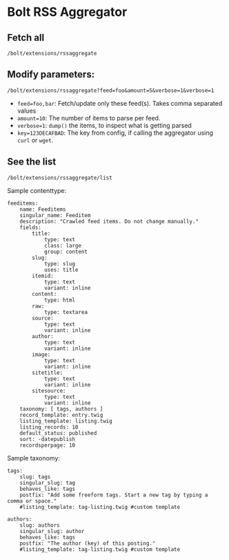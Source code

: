 Bolt RSS Aggregator
===================

## Fetch all

```
/bolt/extensions/rssaggregate
```

## Modify parameters:

```
/bolt/extensions/rssaggregate?feed=foo&amount=5&verbose=1&verbose=1
```

 - `feed=foo,bar`: Fetch/update only these feed(s). Takes comma separated values
 - `amount=10`: The number of items to parse per feed.
 - `verbose=1`: `dump()` the items, to inspect what is getting parsed
 - `key=123DECAFBAD`: The key from config, if calling the aggregator using `curl` or `wget`.

## See the list

```
/bolt/extensions/rssaggregate/list
```

Sample contenttype:

```
feeditems:
    name: Feeditems
    singular_name: Feeditem
    description: "Crawled feed items. Do not change manually."
    fields:
        title:
            type: text
            class: large
            group: content
        slug:
            type: slug
            uses: title
        itemid:
            type: text
            variant: inline
        content:
            type: html
        raw:
            type: textarea
        source:
            type: text
            variant: inline
        author:
            type: text
            variant: inline
        image:
            type: text
            variant: inline
        sitetitle:
            type: text
            variant: inline
        sitesource:
            type: text
            variant: inline
    taxonomy: [ tags, authors ]
    record_template: entry.twig
    listing_template: listing.twig
    listing_records: 10
    default_status: published
    sort: -datepublish
    recordsperpage: 10
```

Sample taxonomy:

```
tags:
    slug: tags
    singular_slug: tag
    behaves_like: tags
    postfix: "Add some freeform tags. Start a new tag by typing a comma or space."
    #listing_template: tag-listing.twig #custom template

authors:
    slug: authors
    singular_slug: author
    behaves_like: tags
    postfix: "The author (key) of this posting."
    #listing_template: tag-listing.twig #custom template

```
